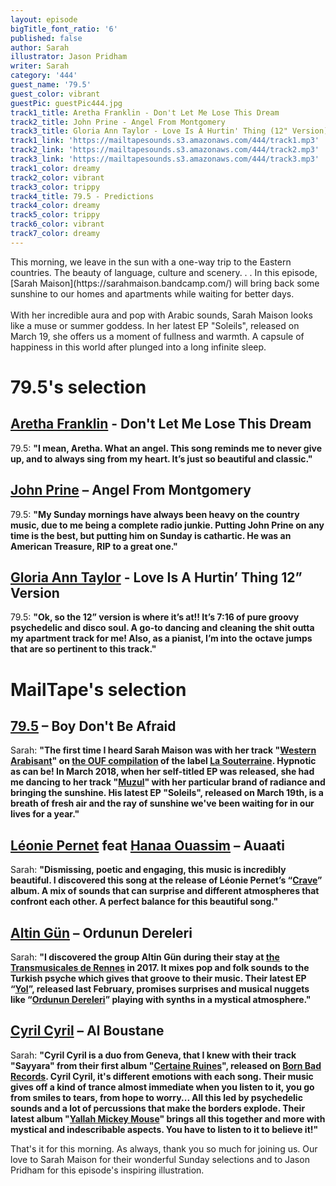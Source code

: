 ```yaml
---
layout: episode
bigTitle_font_ratio: '6'
published: false
author: Sarah
illustrator: Jason Pridham
writer: Sarah
category: '444'
guest_name: '79.5'
guest_color: vibrant
guestPic: guestPic444.jpg
track1_title: Aretha Franklin - Don't Let Me Lose This Dream
track2_title: John Prine - Angel From Montgomery
track3_title: Gloria Ann Taylor - Love Is A Hurtin' Thing (12" Version)
track1_link: 'https://mailtapesounds.s3.amazonaws.com/444/track1.mp3'
track2_link: 'https://mailtapesounds.s3.amazonaws.com/444/track2.mp3'
track3_link: 'https://mailtapesounds.s3.amazonaws.com/444/track3.mp3'
track1_color: dreamy
track2_color: vibrant
track3_color: trippy
track4_title: 79.5 - Predictions
track4_color: dreamy
track5_color: trippy
track6_color: vibrant
track7_color: dreamy
---
```

<p id="introduction">This morning, we leave in the sun with a one-way trip to the Eastern countries. The beauty of language, culture and scenery. . . In this episode, [Sarah Maison](https://sarahmaison.bandcamp.com/) will bring back some sunshine to our homes and apartments while waiting for better days. 
<br><br>
With her incredible aura and pop with Arabic sounds, Sarah Maison looks like a muse or summer goddess. In her latest EP "Soleils", released on March 19, she offers us a moment of fullness and warmth. A capsule of happiness in this world after plunged into a long infinite sleep.
</p>

# 79.5's selection

## [Aretha Franklin](https://fr.wikipedia.org/wiki/Majida_El_Roumi) - Don't Let Me Lose This Dream
79.5: **"**I mean, Aretha. What an angel. This song reminds me to never give up, and to always sing from my heart. It’s just so beautiful and classic.**"**

## [John Prine](https://fr.wikipedia.org/wiki/Nana_Mouskouri) – Angel From Montgomery
79.5: **"**My Sunday mornings have always been heavy on the country music, due to me being a complete radio junkie. Putting John Prine on any time is the best, but putting him on Sunday is cathartic. He was an American Treasure, RIP to a great one.**"**

## [Gloria Ann Taylor](https://fr.wikipedia.org/wiki/Bob_Azzam) - Love Is A Hurtin’ Thing 12” Version
79.5: **"**Ok, so the 12” version is where it’s at!! It’s 7:16 of pure groovy psychedelic and disco soul. A go-to dancing and cleaning the shit outta my apartment track for me! Also, as a pianist, I’m into the octave jumps that are so pertinent to this track.**"**


# MailTape's selection

## [79.5](https://www.facebook.com/sarahmaison/)  – Boy Don't Be Afraid
Sarah: **"**The first time I heard Sarah Maison was with her track "[Western Arabisant](https://sarahmaison.bandcamp.com/track/western-arabisant)" on [the OUF compilation](https://souterraine.biz/album/ouf-lanthologie-souterraine-2015-2017) of the label [La Souterraine](https://souterraine.biz/). Hypnotic as can be! In March 2018, when her self-titled EP was released, she had me dancing to her track "[Muzul](https://sarahmaison.bandcamp.com/album/sarah-maison)" with her particular brand of radiance and bringing the sunshine. His latest EP "Soleils", released on March 19th, is a breath of fresh air and the ray of sunshine we've been waiting for in our lives for a year.**"**

## [Léonie Pernet](https://www.facebook.com/leoniepernetmusic/) feat [Hanaa Ouassim](https://soundcloud.com/hanaa-ouassim) – Auaati
Sarah: **"**Dismissing, poetic and engaging, this music is incredibly beautiful. I discovered this song at the release of Léonie Pernet’s “[Crave](https://infine-rec.bandcamp.com/album/crave)” album. A mix of sounds that can surprise and different atmospheres that confront each other. A perfect balance for this beautiful song.**"**

## [Altin Gün](https://www.facebook.com/altingunband) – Ordunun Dereleri
Sarah: **"**I discovered the group Altin Gün during their stay at [the Transmusicales de Rennes](https://www.lestrans.com/) in 2017. It mixes pop and folk sounds to the Turkish psyche which gives that groove to their music. Their latest EP “[Yol](https://altingun.bandcamp.com/album/yol)”, released last February, promises surprises and musical nuggets like “[Ordunun Dereleri](https://www.youtube.com/watch?v=MLMYfvbZzTE)” playing with synths in a mystical atmosphere.**"**

## [Cyril Cyril](https://www.facebook.com/cyrilcyrilband/) – Al Boustane
Sarah: **"**Cyril Cyril is a duo from Geneva, that I knew with their track "Sayyara" from their first album "[Certaine Ruines](https://cyrilcyril.bandcamp.com/album/certaine-ruines)", released on [Born Bad Records](https://www.bornbadrecords.net/). Cyril Cyril, it's different emotions with each song. Their music gives off a kind of trance almost immediate when you listen to it, you go from smiles to tears, from hope to worry... All this led by psychedelic sounds and a lot of percussions that make the borders explode. Their latest album "[Yallah Mickey Mouse](https://cyrilcyril.bandcamp.com/album/yallah-mickey-mouse)" brings all this together and more with mystical and indescribable aspects. You have to listen to it to believe it!**"**

<p id="outroduction">That's it for this morning. As always, thank you so much for joining us. Our love to Sarah Maison for their wonderful Sunday selections and to Jason Pridham for this episode's inspiring illustration.</p>
